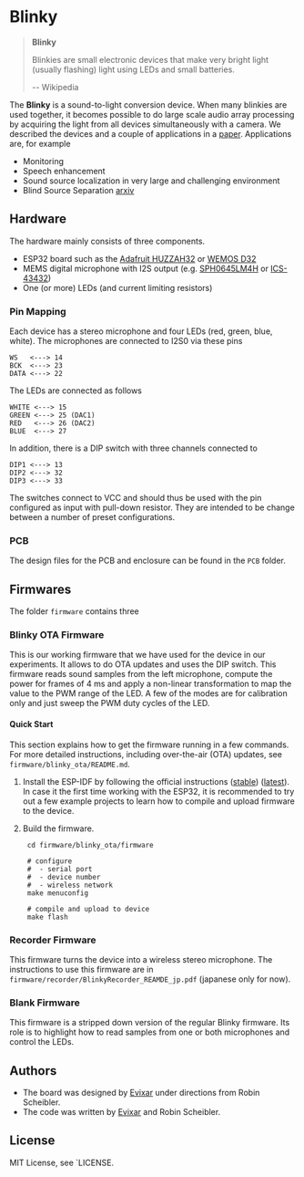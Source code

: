 Blinky
======

> **Blinky**
>
> Blinkies are small electronic devices that make very bright light (usually flashing) light using LEDs and small batteries.
>
> -- Wikipedia

The **Blinky** is a sound-to-light conversion device. When many blinkies are used together, it becomes possible to do large scale
audio array processing by acquiring the light from all devices simultaneously with a camera. We described the devices and a couple
of applications in a [paper](http://www.apsipa.org/proceedings/2018/pdfs/0001899.pdf). Applications are, for example

* Monitoring 
* Speech enhancement
* Sound source localization in very large and challenging environment
* Blind Source Separation [arxiv](https://arxiv.org/abs/1904.02334)

Hardware
--------

The hardware mainly consists of three components.

* ESP32 board such as the [Adafruit HUZZAH32](https://www.adafruit.com/product/3405)
    or [WEMOS D32](https://wiki.wemos.cc/products:d32:d32)
* MEMS digital microphone with I2S output (e.g. [SPH0645LM4H](https://www.adafruit.com/product/3421)
  or [ICS-43432](https://www.invensense.com/products/digital/ics-43432/))
* One (or more) LEDs (and current limiting resistors)

### Pin Mapping

Each device has a stereo microphone and four LEDs (red, green, blue, white). The microphones are connected
to I2S0 via these pins

    WS   <---> 14
    BCK  <---> 23
    DATA <---> 22

The LEDs are connected as follows

    WHITE <---> 15
    GREEN <---> 25 (DAC1)
    RED   <---> 26 (DAC2)
    BLUE  <---> 27

In addition, there is a DIP switch with three channels connected to

    DIP1 <---> 13
    DIP2 <---> 32
    DIP3 <---> 33

The switches connect to VCC and should thus be used with the pin configured as input with pull-down resistor.
They are intended to be change between a number of preset configurations.

### PCB

The design files for the PCB and enclosure can be found in the `PCB` folder.

Firmwares
---------

The folder `firmware` contains three

### Blinky OTA Firmware

This is our working firmware that we have used for the device in our experiments.
It allows to do OTA updates and uses the DIP switch. This firmware reads sound
samples from the left microphone, compute the power for frames of 4 ms and apply
a non-linear transformation to map the value to the PWM range of the LED.
A few of the modes are for calibration only and just sweep the PWM duty cycles of the LED.

#### Quick Start

This section explains how to get the firmware running in a few commands.
For more detailed instructions, including over-the-air (OTA) updates, 
see `firmware/blinky_ota/README.md`.

1. Install the ESP-IDF by following the official instructions
    ([stable](https://docs.espressif.com/projects/esp-idf/en/stable/get-started/index.html))
    ([latest](https://docs.espressif.com/projects/esp-idf/en/latest/get-started/index.html)).
    In case it the first time working with the ESP32, it is recommended to try
    out a few example projects to learn how to compile and upload firmware to
    the device.

2. Build the firmware.

        cd firmware/blinky_ota/firmware
        
        # configure
        #  - serial port
        #  - device number
        #  - wireless network
        make menuconfig
        
        # compile and upload to device
        make flash

### Recorder Firmware

This firmware turns the device into a wireless stereo microphone.
The instructions to use this firmware are in `firmware/recorder/BlinkyRecorder_REAMDE_jp.pdf` (japanese only for now).

### Blank Firmware

This firmware is a stripped down version of the regular Blinky firmware. Its role
is to highlight how to read samples from one or both microphones and control the LEDs.

Authors
-------

* The board was designed by [Evixar](https://www.evixar.com/) under directions from Robin Scheibler.
* The code was written by [Evixar](https://www.evixar.com/) and Robin Scheibler.

License
-------

MIT License, see `LICENSE.


